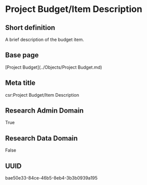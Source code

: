 # Project Budget/Item Description
## Short definition
A brief description of the budget item.
## Base page
[Project Budget](../Objects/Project Budget.md)
## Meta title
csr:Project Budget/Item Description
## Research Admin Domain
True
## Research Data Domain
False
## UUID
bae50e33-84ce-46b5-8eb4-3b3b0939a195
